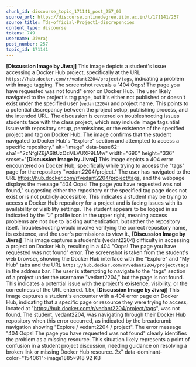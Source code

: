 ```yaml
---
chunk_id: discourse_topic_171141_post_257_03
source_url: https://discourse.onlinedegree.iitm.ac.in/t/171141/257
source_title: Tds-official-Project1-discrepencies
content_type: discourse
tokens: 749
username: Jivraj
post_number: 257
topic_id: 171141
---
```


**[Discussion Image by Jivraj]** This image depicts a student's issue accessing a Docker Hub project, specifically at the URL `https://hub.docker.com/r/vedant2204/project/tags`, indicating a problem with image tagging. The screenshot reveals a "404 Oops! The page you have requested was not found" error on Docker Hub. The user likely navigated to the project's tag page, but it's either not published or doesn't exist under the specified user (`vedant2204`) and project name. This points to a potential discrepancy between the project setup, publishing process, and the intended URL. The discussion is centered on troubleshooting issues students face with the class project, which may include image tags.ntial issue with repository setup, permissions, or the existence of the specified project and tag on Docker Hub. The image confirms that the student navigated to Docker Hub's "Explore" section and attempted to access a specific repository." alt="image" data-base62-sha1="2zNfglZ6jA6ItUzOzMLVUXP9LMw" width="690" height="336" srcset="**[Discussion Image by Jivraj]** This image depicts a 404 error encountered on Docker Hub, specifically while trying to access the "tags" page for the repository "vedant2204/project." The user has navigated to the URL https://hub.docker.com/r/vedant2204/project/tags, and the webpage displays the message "404 Oops! The page you have requested was not found," suggesting either the repository or the specified tag page does not exist or is not publicly accessible. This indicates a student may be trying to access a Docker Hub repository for a project and is facing issues with its availability or visibility settings. The student appears to be logged in as indicated by the "J" profile icon in the upper right, meaning access problems are not due to lacking authentication, but rather the repository itself. Troubleshooting would involve verifying the correct repository name, its existence, and the user's permissions to view it., **[Discussion Image by Jivraj]** This image captures a student's (vedant2204) difficulty in accessing a project on Docker Hub, resulting in a 404 "Oops! The page you have requested was not found" error. The screenshot is taken from the student's web browser, showing the Docker Hub interface with the "Explore" and "My Hub" tabs and the URL `https://hub.docker.com/r/vedant2204/project/tags` in the address bar. The user is attempting to navigate to the "tags" section of a project under the username "vedant2204," but the page is not found. This indicates a potential issue with the project's existence, visibility, or the correctness of the URL entered. 1.5x, **[Discussion Image by Jivraj]** This image captures a student's encounter with a 404 error page on Docker Hub, indicating that a specific page or resource they were trying to access, located at "https://hub.docker.com/r/vedant2204/project/tags", was not found. The student, vedant2204, was navigating through their Docker Hub repository when this error occurred, as indicated by the breadcrumb navigation showing "Explore / vedant2204 / project". The error message "404 Oops! The page you have requested was not found" clearly identifies the problem as a missing resource. This situation likely represents a point of confusion in a student project discussion, needing guidance on resolving a broken link or missing Docker Hub resource. 2x" data-dominant-color="154061">image1885×918 92 KB
